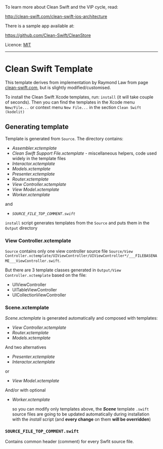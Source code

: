 To learn more about Clean Swift and the VIP cycle, read:

http://clean-swift.com/clean-swift-ios-architecture

There is a sample app available at:

https://github.com/Clean-Swift/CleanStore

Licence: [MIT](LICENSE)

---
# Clean Swift Template

This template derives from implementation by Raymond Law from page [clean-swift.com](http://clean-swift.com), but is slightly modified/customised.

To install the Clean Swift Xcode templates, run: `install` (it will take couple of seconds).
Then you can find the templates in the Xcode menu `New/File...` or context menu `New File...` in the section `Clean Swift (kodelit)`

## Generating template

Template is generated from `Source`. The directory contains:

- *Assembler.xctemplate*
- *Clean Swift Support File.xctemplate* - miscellaneous helpers, code used widely in the template files
- *Interactor.xctemplate*
- *Models.xctemplate*
- *Presenter.xctemplate*
- *Router.xctemplate*
- *View Controller.xctemplate*
- *View Model.xctemplate*
- *Worker.xctemplate*

and

- *`SOURCE_FILE_TOP_COMMENT.swift`*

`install` script generates templates from the `Source` and puts them in the `Output` directory

### View Controller.xctemplate

`Source` contains only one view controller source file `Source/View Controller.xctemplate/UIViewController/UIViewController*/___FILEBASENAME___ViewController.swift`.

But there are 3 template classes generated in `Output/View Controller.xctemplate` based on the file:

- UIViewController
- UITableViewController
- UICollectionViewController

### Scene.xctemplate

*Scene.xctemplate* is generated automatically and composed with templates:

- *View Controller.xctemplate*
- *Router.xctemplate*
- *Models.xctemplate*

And two alternatives

- *Presenter.xctemplate*
- *Interactor.xctemplate*

or

- *View Model.xctemplate*

And/or with optional

- *Worker.xctemplate*

	so you can modify only templates above, the __*Scene*__ template `.swift` source files are going to be updated automatically during installation with the *install* script (and **every change** on them **will be overridden**)

### `SOURCE_FILE_TOP_COMMENT.swift`

Contains common header (comment) for every Swfit source file.
